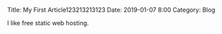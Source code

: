 Title: My First Article123213213123
Date: 2019-01-07 8:00
Category: Blog

I like free static web hosting.
